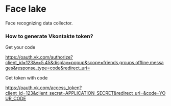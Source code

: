 # Face lake

Face recognizing data collector.

### How to generate Vkontakte token?

Get your code

https://oauth.vk.com/authorize?client_id=123&v=5.45&display=popup&scope=friends,groups,offline,messages&response_type=code&redirect_uri=

Get token with code

https://oauth.vk.com/access_token?client_id=123&client_secret=APPLICATION_SECRET&redirect_uri=&code=YOUR_CODE